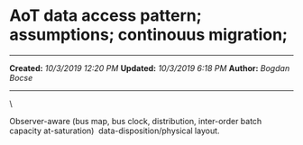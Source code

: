 AoT data access pattern; assumptions; continouus migration;
===========================================================

  -------------- ----------------------
  **Created:**   *10/3/2019 12:20 PM*
  **Updated:**   *10/3/2019 6:18 PM*
  **Author:**    *Bogdan Bocse*
  -------------- ----------------------

\

Observer-aware (bus map, bus clock, distribution, inter-order batch
capacity at-saturation)  data-disposition/physical layout.

 

